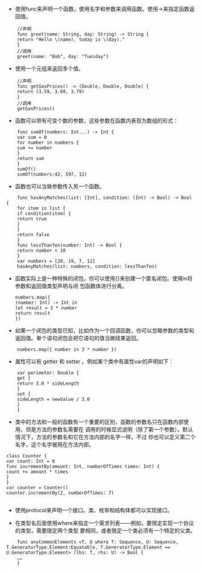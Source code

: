 * 使用func来声明一个函数，使用名字和参数来调用函数。使用->来指定函数返回值。


```
    //声明
    func greet(name: String, day: String) -> String {
    return "Hello \(name), today is \(day)."
    }
    //调用
    greet(name: "Bob", day: "Tuesday")

```
* 使用一个元组来返回多个值。
 

```
    //声明
    func getGasPrices() -> (Double, Double, Double) {
    return (3.59, 3.69, 3.79)
    }
    //调用
    getGasPrices()
```

* 函数可以带有可变个数的参数，这些参数在函数内表现为数组的形式：


```
    func sumOf(numbers: Int...) -> Int {
    var sum = 0
    for number in numbers {
    sum += number
    }
    return sum
    }
    sumOf()
    sumOf(numbers:42, 597, 12)

```
* 函数也可以当做参数传入另一个函数。


```
    func hasAnyMatches(list: [Int], condition: (Int) -> Bool) -> Bool {
    for item in list {
    if condition(item) {
    return true
    }
    }
    return false
    }
    func lessThanTen(number: Int) -> Bool {
    return number < 10
    }
    var numbers = [20, 19, 7, 12]
    hasAnyMatches(list: numbers, condition: lessThanTen)
```

* 函数实际上是一种特殊的闭包，你可以使用{}来创建一个匿名闭包。使用in将参数和返回值类型声明与闭
包函数体进行分离。
    
    
    ```
    numbers.map({
    (number: Int) -> Int in
    let result = 3 * number
    return result
    })
    ```

* 如果一个闭包的类型已知，比如作为一个回调函数，你可以忽略参数的类型和
返回值。单个语句闭包会把它语句的值当做结果返回。


```
    numbers.map({ number in 3 * number })
```

* 属性可以有 getter 和 setter 。例如某个类中有属性var的声明如下：


```
    var perimeter: Double {
    get {
    return 3.0 * sideLength
    }
    set {
    sideLength = newValue / 3.0
    }
    }
```

* 类中的方法和一般的函数有一个重要的区别，函数的参数名只在函数内部使用，但是方法的参数名需要在
调用的时候显式说明（除了第一个参数）。默认情况下，方法的参数名和它在方法内部的名字一样，不过
你也可以定义第二个名字，这个名字被用在方法内部。


```
class Counter {
var count: Int = 0
func incrementBy(amount: Int, numberOfTimes times: Int) {
count += amount * times
}
}
var counter = Counter()
counter.incrementBy(2, numberOfTimes: 7)


```

* 使用protocol来声明一个接口。类、枚举和结构体都可以实现接口。

* 在类型名后面使用where来指定一个需求列表——例如，要限定实现一个协议的类型，需要限定两个类型
要相同，或者限定一个类必须有一个特定的父类。


```
    func anyCommonElements <T, U where T: Sequence, U: Sequence, T.GeneratorType.Element:Equatable, T.GeneratorType.Element == U.GeneratorType.Element> (lhs: T, rhs: U) -> Bool {
    ……
    }
```


    






